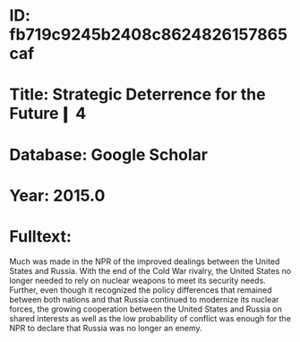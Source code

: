 # ID: fb719c9245b2408c8624826157865caf
# Title: Strategic Deterrence for the Future❙ 4
# Database: Google Scholar
# Year: 2015.0
# Fulltext:
Much was made in the NPR of the improved dealings between the United States and Russia.
With the end of the Cold War rivalry, the United States no longer needed to rely on nuclear weapons to meet its security needs.
Further, even though it recognized the policy differences that remained between both nations and that Russia continued to modernize its nuclear forces, the growing cooperation between the United States and Russia on shared interests as well as the low probability of conflict was enough for the NPR to declare that Russia was no longer an enemy.
